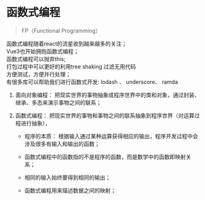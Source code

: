 # 函数式编程
> FP（Functional Programming）

函数式编程随着react的流星收到越来越多的关注；<br>
Vue3也开始拥抱函数式编程； <br>
函数式编程可以抛弃this;<br>
打包过程中可以更好的利用tree shaking 过滤无用代码<br>
方便测试，方便并行处理；<br>
有很多库可以帮助我们进行函数式开发: lodash 、 underscore、 ramda 

1. 面向对象编程： 把现实世界的事物抽象成程序世界中的类和对象，通过封装、继承、多态来演示事物之间的联系；

2. 函数式编程： 把现实世界的事物和事物之间的联系抽象到程序世界（对运算过程进行抽象），

    * 程序的本质： 根据输入通过某种运算获得相应的输出，程序开发过程中会涉及很多有输入和输出的函数；

    * 函数式编程中的函数指的不是程序的函数，而是数学中的函数即映射关系；

    * 相同的输入始终要得到相同的输出；

    * 函数式编程用来描述数据之间的映射；



    


